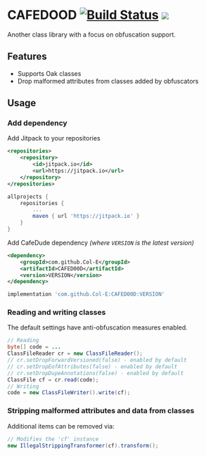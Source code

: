 # CAFEDOOD [![Build Status](https://cloud.drone.io/api/badges/Col-E/CAFED00D/status.svg)](https://cloud.drone.io/Col-E/CAFED00D) [![](https://jitpack.io/v/Col-E/CAFED00D.svg)](https://jitpack.io/#Col-E/CAFED00D)

Another class library with a focus on obfuscation support.

## Features

* Supports Oak classes
* Drop malformed attributes from classes added by obfuscators

## Usage

### Add dependency

Add Jitpack to your repositories
```xml
<repositories>
    <repository>
        <id>jitpack.io</id>
        <url>https://jitpack.io</url>
    </repository>
</repositories>
```
```groovy
allprojects {
    repositories {
        ...
        maven { url 'https://jitpack.io' }
    }
}
```
Add CafeDude dependency _(where `VERSION` is the latest version)_
```xml
<dependency>
    <groupId>com.github.Col-E</groupId>
    <artifactId>CAFED00D</artifactId>
    <version>VERSION</version>
</dependency>
```
```groovy
implementation 'com.github.Col-E:CAFED00D:VERSION'
```

### Reading and writing classes

The default settings have anti-obfuscation measures enabled.
```java
// Reading
byte[] code = ...
ClassFileReader cr = new ClassFileReader();
// cr.setDropForwardVersioned(false) - enabled by default
// cr.setDropEofAttributes(false) - enabled by default
// cr.setDropDupeAnnotations(false) - enabled by default
ClassFile cf = cr.read(code);
// Writing
code = new ClassFileWriter().write(cf);
```

### Stripping malformed attributes and data from classes

Additional items can be removed via:
```java
// Modifies the 'cf' instance
new IllegalStrippingTransformer(cf).transform();
```